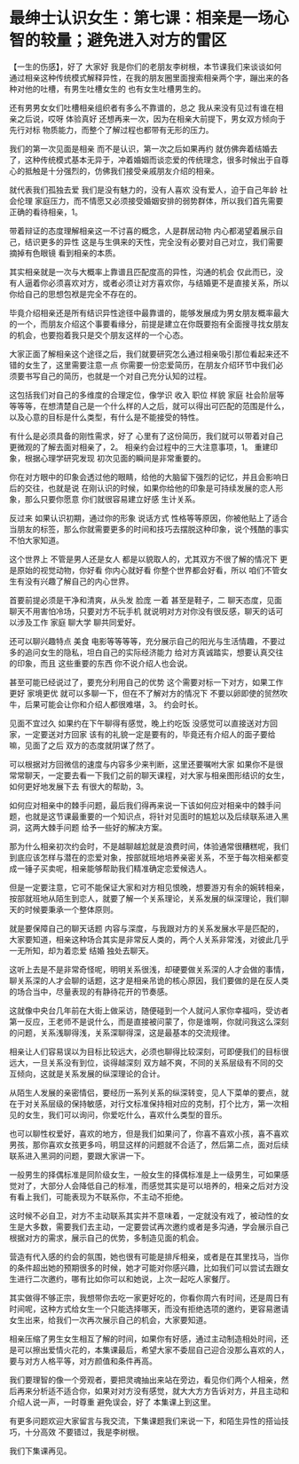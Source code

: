 # 最绅士认识女生：第七课：相亲是一场心智的较量；避免进入对方的雷区

【一生的伤感】，好了 大家好 我是你们的老朋友李树根，本节课我们来谈谈如何通过相亲这种传统模式解释异性，在我的朋友圈里面搜索相亲两个字，蹦出来的各种对他的吐槽，有男生吐槽女生的 也有女生吐槽男生的。

还有男男女女们吐槽相亲组织者有多么不靠谱的，总之 我从来没有见过有谁在相亲之后说，哎呀 体验真好 还想再来一次，因为在相亲大前提下，男女双方倾向于先行对标 物质能力，而整个了解过程也都带有无形的压力。

我们的第一次见面是相亲 而不是认识，第一次之后如果再约 就仿佛奔着结婚去了，这种传统模式基本无异于，冲着婚姻而谈恋爱的传统理念，很多时候出于自尊心的抵触是十分强烈的，仿佛我们接受亲戚朋友介绍的相亲。

就代表我们孤独去爱 我们是没有魅力的，没有人喜欢 没有爱人，迫于自己年龄 社会伦理 家庭压力，而不情愿又必须接受婚姻安排的弱势群体，所以我们首先需要正确的看待相亲，1。

 带着辩证的态度理解相亲这一不讨喜的概念，人是群居动物 内心都渴望着展示自己，结识更多的异性 这是与生俱来的天性，完全没有必要对自己对立，我们需要摘掉有色眼镜 看到相亲的本质。

其实相亲就是一次与大概率上靠谱且匹配度高的异性，沟通的机会 仅此而已，没有人逼着你必须喜欢对方，或者必须让对方喜欢你，与结婚更不是直接关系，所以你给自己的思想包袱是完全不存在的。

毕竟介绍相亲还是所有结识异性途径中最靠谱的，能够发展成为男女朋友概率最大的一个，而朋友介绍这个事要看缘分，前提是建立在你既要抱有全面搜寻找女朋友的机会，也要抱着我只是交个朋友这样的一个心态。

大家正面了解相亲这个途径之后，我们就要研究怎么通过相亲吸引那位看起来还不错的女生了，这里需要注意一点 你需要一份恋爱简历，在朋友介绍环节中我们必须要书写自己的简历，也就是一个对自己充分认知的过程。

这包括我们对自己的多维度的合理定位，像学识 收入 职位 样貌 家庭 社会阶层等等等等，在想清楚自己是一个什么样的人之后，就可以得出可匹配的范围是什么，以及心意的目标是什么类型，有什么是不能接受的特性。

有什么是必须具备的刚性需求，好了 心里有了这份简历，我们就可以带着对自己更微观的了解去面对相亲了，2。 相亲约会过程中的三大注意事项，1。 重建印象，根据心理学研究发现 初次见面的瞬间是非常重要的。

你在对方眼中的印象会透过他的眼睛，给他的大脑留下强烈的记忆，并且会影响日后的交往，也就是说 在刚认识的时候，如果你给他的印象是可持续发展的恋人形象，那么只要你愿意 你们就很容易建立好感 生计关系。

反过来 如果认识初期，通过你的形象 说话方式 性格等等原因，你被他贴上了适合当朋友的标签，那么你就需要更多的时间和技巧去摆脱这种印象，说个残酷的事实 不怕大家知道。

这个世界上 不管是男人还是女人 都是以貌取人的，尤其双方不很了解的情况下 更是原始的视觉动物，你好看 你内心就好看 你整个世界都会好看，所以 咱们不管女生有没有兴趣了解自己的内心世界。

首要前提必须是干净和清爽，从头发 脸庞 一着 甚至是鞋子，二 聊天态度，见面聊天不用害怕冷场，只要对方不玩手机 就说明对方对你没有很反感，聊天的话可以涉及工作 家庭 聊大学 聊共同爱好。

还可以聊兴趣特点 美食 电影等等等等，充分展示自己的阳光与生活情趣，不要过多的追问女生的隐私，坦白自己的实际经济能力 给对方真诚踏实，想要认真交往的印象，而且 这些重要的东西 你不说介绍人也会说。

甚至可能已经说过了，要充分利用自己的优势 这个需要对标一下对方，如果工作更好 家境更优 就可以多聊一下，但在不了解对方的情况下 不要以卵即使的贸然吹牛，后果可能会让你和介绍人都很难堪，3。 约会时长。

见面不宜过久 如果约在下午聊得有感觉，晚上约吃饭 没感觉可以直接送对方回家，一定要送对方回家 该有的礼貌一定是要有的，毕竟还有介绍人的面子要给嘛，见面了之后 双方的态度就阴谋了然了。

可以根据对方回微信的速度与内容多少来判断，这里还要嘱咐大家 如果你不是很常常聊天，一定要去看一下我们之前的聊天课程，对大家与相亲图形结识的女生，如何更好地发展下去 有很大的帮助，3。

 如何应对相亲中的棘手问题，最后我们得再来说一下该如何应对相亲中的棘手问题，也就是这节课最重要的一个知识点，将针对见面时的尴尬以及后续联系进入黑洞，这两大棘手问题 给予一些好的解决方案。

那为什么相亲初次约会时，不是越聊越尬就是浪费时间，体验通常很糟糕呢，我们到底应该怎样与潜在的恋爱对象，按部就班地培养亲密关系，不至于每次相亲都变成一锤子买卖呢，相亲能够帮助我们精准确定恋爱候选人。

但是一定要注意，它可不能保证大家和对方相见恨晚，想要游刃有余的婉转相亲，按部就班地从陌生到恋人，就要了解一个关系理论，关系发展的纵深理论，我们聊天的时候要秉承一个整体原则。

就是要保障自己的聊天话题 内容与深度，与我跟对方的关系发展水平是匹配的，大家要知道，相亲这种场合其实是非常反人类的，两个人关系非常浅，对彼此几乎一无所知，却为着恋爱 结婚 独处去聊天。

这听上去是不是非常奇怪呢，明明关系很浅，却硬要做关系深的人才会做的事情，聊关系深的人才会聊的话题，这才是相亲吊诡的核心原因，我们要做的是在反人类的场合当中，尽量表现的有静待花开的节奏感。

这就像中央台几年前在大街上做采访，随便碰到一个人就问人家你幸福吗，受访者第一反应，王老师不是说什么，而是直接被问蒙了，你是谁啊，你就问我这么深刻的问题，关系浅聊得浅，关系深聊得深，这是最基本的交流规律。

相亲让人们容易误以为目标比较远大，必须也聊得比较深刻，可即便我们的目标很远大，一旦关系没有到位，谈得越深刻 双方越不爽，不同的关系层级有不同的交互倾向，这就是关系发展的纵深理论的合计。

从陌生人发展的亲密情侣，要经历一系列关系的纵深转变，见人下菜单的要点，就在于对关系层级的保持敏感，对行文标准保持相对应的克制，打个比方，第一次相见的女生，我们可以询问，你爱吃什么，喜欢什么类型的音乐。

也可以聊性权爱好，喜欢的地方，但是我们如果问了，你喜不喜欢小孩，喜不喜欢男孩，那你喜欢女孩更多吗，明显这样的问题就不合适了，然后第二点，面对后续联系进入黑洞的问题，要跟大家讲一下。

一般男生的择偶标准是同阶级女生，一般女生的择偶标准是上一级男生，可如果感觉对了，大部分人会降低自己的标准，而感觉其实是可以培养的，相亲之后对方没有看上我们，可能表现为不联系你，不主动不拒绝。

这时候不必自卫，对方不主动联系其实并不意味着，一定就没有戏了，被动性的女生是大多数，需要我们去主动，一定要尝试再次邀约或者是多沟通，学会展示自己根据对方的需求，展示自己的优势，多制造见面的机会。

营造有代入感的约会的氛围，她也很有可能是排斥相亲，或者是在其里找马，当你的条件超出她的预期很多的时候，她才可能对你感兴趣，比如我们可以尝试去跟女生进行二次邀约，哪有比如你可以和她说，上次一起吃人家餐厅。

其实做得不够正宗，我想带你去吃一家更好吃的，你看你周六有时间，还是周日有时间呢，这种方式给女生一个只能选择哪天，而没有拒绝选项的邀约，更容易邀请女生出来，给我们一次再次展示自己的机会，大家要知道。

相亲压缩了男生女生相互了解的时间，如果你有好感，通过主动制造相处时间，还是可以擦出爱情火花的，本集课最后，希望大家不委屈自己迎合没那么喜欢的人，要与对方人格平等，对方颜值和条件再高。

我们要理智的像一个旁观者，要把灵魂抽出来站在旁边，看见你们两个人相亲，然后再来分析适不适合你，如果对对方没有感觉，就大大方方告诉对方，并且主动和介绍人说一声，一时尊重 避免误会，好了 本集课上到这里。

有更多问题欢迎大家留言与我交流，下集课题我们来说一下，和陌生异性的搭讪技巧，十分高效 不要错过，我是李树根。

我们下集课再见。